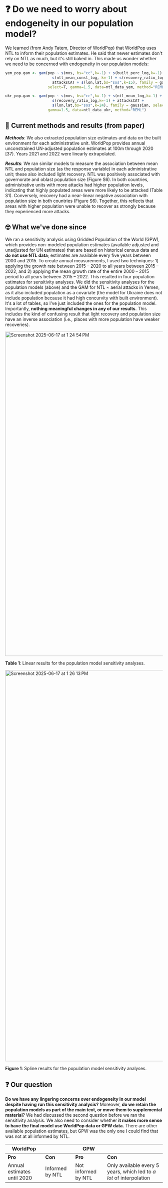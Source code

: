 # ❓ Do we need to worry about endogeneity in our population model?
We learned (from Andy Tatem, Director of WorldPop) that WorldPop uses NTL to inform their population estimates. He said that newer estimates don't rely on NTL as much, but it's still baked in. This made us wonder whether we need to be concerned with endogeneity in our population models:

```r
yem_pop.gam <- gam(pop ~ s(mos, bs="cc",k=-1) + s(built_perc_log,k=-1) + 
                     s(ntl_mean_const_log, k=-1) + s(recovery_ratio_log,k=-1) + 
                     attacksCAT + s(lon,lat,bs="sos",k=15), family = gaussian, 
                   select=T, gamma=1.5, data=ntl_data_yem, method="REML")

ukr_pop.gam <- gam(pop ~ s(mos, bs="cc",k=-1) + s(ntl_mean_log,k=-1) + 
                     s(recovery_ratio_log,k=-1) + attacksCAT + 
                     s(lon,lat,bs="sos",k=24), family = gaussian, select=T, 
                   gamma=1.5, data=ntl_data_ukr, method="REML")
```

## 📄 Current methods and results (from paper)
***Methods***: We also extracted population size estimates and data on the built environment for each administrative unit. WorldPop provides annual unconstrained UN-adjusted population estimates at 100m through 2020 [37). Years 2021 and 2022 were linearly extrapolated. 

***Results***: We ran similar models to measure the association between mean NTL and population size (as the response variable) in each administrative unit; these also included light recovery. NTL was positively associated with governorate and oblast population size (Figure S6). In both countries, administrative units with more attacks had higher population levels, indicating that highly populated areas were more likely to be attacked (Table S1). Conversely, recovery had a near-linear negative association with population size in both countries (Figure S6). Together, this reflects that areas with higher population were unable to recover as strongly because they experienced more attacks.

## 🤓 What we've done since
We ran a sensitivity analysis using Gridded Population of the World (GPW), which provides non-modeled population estimates (available adjusted and unadjusted for UN estimates) that are based on historical census data and **do not use NTL data**; estimates are available every five years between 2000 and 2015. To create annual measurements, I used two techniques: 1) applying the growth rate between 2015 – 2020 to all years between 2015 – 2022, and 2) applying the mean growth rate of the entire 2000 – 2015 period to all years between 2015 – 2022. This resulted in four population estimates for sensitivity analyses. We did the sensitivity analyses for the population models (above) and the GAM for NTL ~ aerial attacks in Yemen, as it also included population as a covariate (the model for Ukraine does not include population because it had high concurvity with built environment). It's a lot of tables, so I've just included the ones for the population model. Importantly, **nothing meaningful changes in any of our results**. This includes the kind of confusing result that light recovery and population size have an inverse association (i.e., places with more population have weaker recoveries). 

<img width="1035" alt="Screenshot 2025-06-17 at 1 24 54 PM" src="https://github.com/user-attachments/assets/98903f62-6527-411e-98e8-989e2680e92d" />

**Table 1**: Linear results for the population model sensitivity analyses.

<img width="1248" alt="Screenshot 2025-06-17 at 1 26 13 PM" src="https://github.com/user-attachments/assets/164b2d25-20d4-45af-bdb5-735e5feea8f4" />

**Figure 1**: Spline results for the population model sensitivity analyses.


## ❓ Our question
**Do we have any lingering concerns over endogeneity in our model despite having run this sensitivity analysis?** Moreover, **do we retain the population models as part of the main text, or move them to supplemental material**? We had discussed the second question before we ran the sensitivity analysis. We also need to consider whether **it makes more sense to have the final model use WorldPop data or GPW data.** There are other available population estimates, but GPW was the only one I could find that was not at all informed by NTL.

| WorldPop | | GPW | |
|---|---|---|---|
| **Pro** | **Con** | **Pro** | **Con** |
| Annual estimates until 2020 | Informed by NTL | Not informed by NTL | Only available every 5 years, which led to *a lot* of interpolation |






